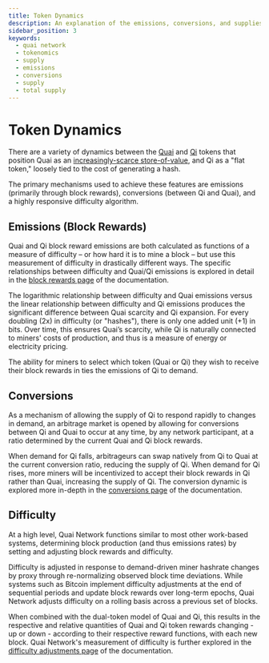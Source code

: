 ```yaml
---
title: Token Dynamics
description: An explanation of the emissions, conversions, and supplies of the Quai and Qi tokens.
sidebar_position: 3
keywords:
  - quai network
  - tokenomics
  - supply
  - emissions
  - conversions
  - supply
  - total supply
---
```


# Token Dynamics

There are a variety of dynamics between the [Quai](/learn/tokenomics/tokenomics-overview/quai/quai.md) and [Qi](/learn/tokenomics/tokenomics-overview/qi/qi.md) tokens that position Quai as an [increasingly-scarce store-of-value](/learn/tokenomics/token-dynamics/supply-growth/supply-growth.md), and Qi as a "flat token," loosely tied to the cost of generating a hash.  

The primary mechanisms used to achieve these features are emissions (primarily through block rewards), conversions (between Qi and Quai), and a highly responsive difficulty algorithm.

## Emissions (Block Rewards)

Quai and Qi block reward emissions are both calculated as functions of a measure of difficulty – or how hard it is to mine a block – but use this measurement of difficulty in drastically different ways. The specific relationships between difficulty and Quai/Qi emissions is explored in detail in the [block rewards page](/learn/tokenomics/token-dynamics/block-rewards/block-rewards.md) of the documentation.  

The logarithmic relationship between difficulty and Quai emissions versus the linear relationship between difficulty and Qi emissions produces the significant difference between Quai scarcity and Qi expansion. For every doubling (2x) in difficulty (or "hashes"), there is only one added unit (+1) in bits. Over time, this ensures Quai’s scarcity, while Qi is naturally connected to miners' costs of production, and thus is a measure of energy or electricity pricing.

The ability for miners to select which token (Quai or Qi) they wish to receive their block rewards in ties the emissions of Qi to demand. 

## Conversions

As a mechanism of allowing the supply of Qi to respond rapidly to changes in demand, an arbitrage market is opened by allowing for conversions between Qi and Quai to occur at any time, by any network participant, at a ratio determined by the current Quai and Qi block rewards. 

When demand for Qi falls, arbitrageurs can swap natively from Qi to Quai at the current conversion ratio, reducing the supply of Qi. When demand for Qi rises, more miners will be incentivized to accept their block rewards in Qi rather than Quai, increasing the supply of Qi. The conversion dynamic is explored more in-depth in the [conversions page](/learn/tokenomics/token-dynamics/conversions/conversions.md) of the documentation.

## Difficulty

At a high level, Quai Network functions similar to most other work-based systems, determining block production (and thus emissions rates) by setting and adjusting block rewards and difficulty. 

Difficulty is adjusted in response to demand-driven miner hashrate changes by proxy through re-normalizing observed block time deviations. While systems such as Bitcoin implement difficulty adjustments at the end of sequential periods and update block rewards over long-term epochs, Quai Network adjusts difficulty on a rolling basis across a previous set of blocks.

When combined with the dual-token model of Quai and Qi, this results in the respective and relative quantities of Quai and Qi token rewards changing - up or down - according to their respective reward functions, with each new block. Quai Network's measurement of difficulty is further explored in the [difficulty adjustments page](/learn/tokenomics/token-dynamics/difficulty-adjustments/difficulty-adjustments.md) of the documentation.
